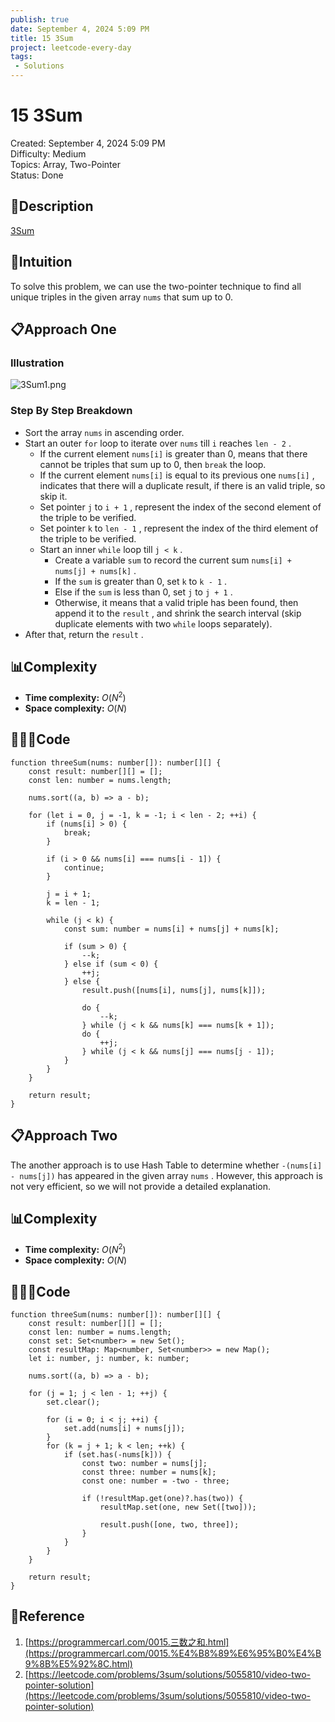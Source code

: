 ```yaml
---
publish: true
date: September 4, 2024 5:09 PM
title: 15 3Sum
project: leetcode-every-day
tags:
 - Solutions
---
```


# 15 3Sum

Created: September 4, 2024 5:09 PM<br>
Difficulty: Medium<br>
Topics: Array, Two-Pointer<br>
Status: Done<br>

## 📖Description

[3Sum](https://leetcode.com/problems/3sum/description)

## 🤔Intuition

To solve this problem, we can use the two-pointer technique to find all unique triples in the given array `nums` that sum up to 0.

## 📋Approach One

### Illustration

![3Sum1.png](/images/15-3Sum.png)

### Step By Step Breakdown

- Sort the array `nums` in ascending order.
- Start an outer `for` loop to iterate over `nums` till `i` reaches `len - 2` .
    - If the current element `nums[i]` is greater than 0, means that there cannot be triples that sum up to 0, then `break` the loop.
    - If the current element `nums[i]` is equal to its previous one `nums[i]` , indicates that there will a duplicate result, if there is an valid triple, so skip it.
    - Set pointer `j` to `i + 1` , represent the index of the second element of the triple to be verified.
    - Set pointer `k` to `len - 1` , represent the index of the third element of the triple to be verified.
    - Start an inner `while` loop till `j < k` .
        - Create a variable `sum` to record the current sum `nums[i] + nums[j] + nums[k]` .
        - If the `sum` is greater than 0, set `k` to `k - 1` .
        - Else if the `sum` is less than 0, set `j` to `j + 1` .
        - Otherwise, it means that a valid triple has been found, then append it to the `result` , and shrink the search interval (skip duplicate elements with two `while` loops separately).
- After that, return the `result` .

## 📊Complexity

- **Time complexity:** $O(N^2)$
- **Space complexity:** $O(N)$

## 🧑🏻‍💻Code

```tsx
function threeSum(nums: number[]): number[][] {
    const result: number[][] = [];
    const len: number = nums.length;

    nums.sort((a, b) => a - b);

    for (let i = 0, j = -1, k = -1; i < len - 2; ++i) {
        if (nums[i] > 0) {
            break;
        }

        if (i > 0 && nums[i] === nums[i - 1]) {
            continue;
        }

        j = i + 1;
        k = len - 1;

        while (j < k) {
            const sum: number = nums[i] + nums[j] + nums[k];

            if (sum > 0) {
                --k;
            } else if (sum < 0) {
                ++j;
            } else {
                result.push([nums[i], nums[j], nums[k]]);

                do {
                    --k;
                } while (j < k && nums[k] === nums[k + 1]);
                do {
                    ++j;
                } while (j < k && nums[j] === nums[j - 1]);
            }
        }
    }

    return result;
}
```

## 📋Approach Two

The another approach is to use Hash Table to determine whether `-(nums[i] - nums[j])` has appeared in the given array `nums` . However, this approach is not very efficient, so we will not provide a detailed explanation.

## 📊Complexity

- **Time complexity:** $O(N^2)$
- **Space complexity:** $O(N)$

## 🧑🏻‍💻Code

```tsx
function threeSum(nums: number[]): number[][] {
    const result: number[][] = [];
    const len: number = nums.length;
    const set: Set<number> = new Set();
    const resultMap: Map<number, Set<number>> = new Map();
    let i: number, j: number, k: number;

    nums.sort((a, b) => a - b);

    for (j = 1; j < len - 1; ++j) {
        set.clear();

        for (i = 0; i < j; ++i) {
            set.add(nums[i] + nums[j]);
        }
        for (k = j + 1; k < len; ++k) {
            if (set.has(-nums[k])) {
                const two: number = nums[j];
                const three: number = nums[k];
                const one: number = -two - three;

                if (!resultMap.get(one)?.has(two)) {
                    resultMap.set(one, new Set([two]));

                    result.push([one, two, three]);
                }
            }
        }
    }

    return result;
}
```

## 🔖Reference

1. [https://programmercarl.com/0015.三数之和.html](https://programmercarl.com/0015.%E4%B8%89%E6%95%B0%E4%B9%8B%E5%92%8C.html)
2. [https://leetcode.com/problems/3sum/solutions/5055810/video-two-pointer-solution](https://leetcode.com/problems/3sum/solutions/5055810/video-two-pointer-solution)
